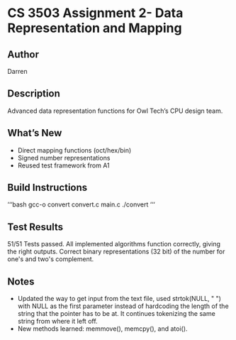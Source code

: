 # CS 3503 Assignment 2- Data Representation and Mapping
 
## Author
Darren
 
## Description
Advanced data representation functions for Owl Tech’s CPU design team.

## What’s New
- Direct mapping functions (oct/hex/bin)
- Signed number representations
- Reused test framework from A1
 
## Build Instructions
‘‘‘bash
gcc-o convert convert.c main.c
./convert
‘‘‘
 
## Test Results
51/51 Tests passed.
All implemented algorithms function correctly, giving the right outputs.
Correct binary representations (32 bit) of the number for one's and two's complement.

## Notes
- Updated the way to get input from the text file, used strtok(NULL, " ") with NULL as the first parameter instead of hardcoding the length of the string that the pointer has to be at. It continues tokenizing the same string from where it left off.
- New methods learned: memmove(), memcpy(), and atoi().